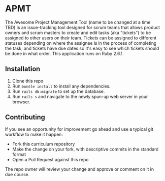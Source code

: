# APMT
The Awesome Project Management Tool (name to be changed at a time TBD) is an issue-tracking tool designed for scrum teams that allows product owners and scrum masters to create and edit tasks (aka "tickets") to be assigned to other users on their team. Tickets can be assigned to different statuses depending on where the assignee is in the process of completing the task, and tickets have due dates so it's easy to see which tickets should be done in what order. This application runs on Ruby 2.6.1.

## Installation
1. Clone this repo
2. Run `bundle install` to install any dependencies.
3. Run `rails db:migrate` to set up the database.
4. Run `rails s` and navigate to the newly spun-up web server in your browser.

## Contributing
If you see an opportunity for improvement go ahead and use a typical git workflow to make it happen:

* Fork this curriculum repository
* Make the change on your fork, with descriptive commits in the standard format
* Open a Pull Request against this repo

The repo owner will review your change and approve or comment on it in due
course.
